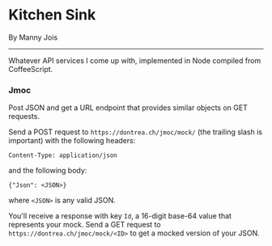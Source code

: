 # Kitchen Sink
By Manny Jois

***

Whatever API services I come up with, implemented in Node compiled from CoffeeScript.

### Jmoc

Post JSON and get a URL endpoint that provides similar objects on GET requests.

Send a POST request to `https://dontrea.ch/jmoc/mock/` (the trailing slash is important) with the following headers:
```
Content-Type: application/json
```
and the following body:
```
{"Json": <JSON>}
```
where `<JSON>` is any valid JSON.

You'll receive a response with key `Id`, a 16-digit base-64 value that represents your mock. Send a GET request to `https://dontrea.ch/jmoc/mock/<ID>` to get a mocked version of your JSON.

